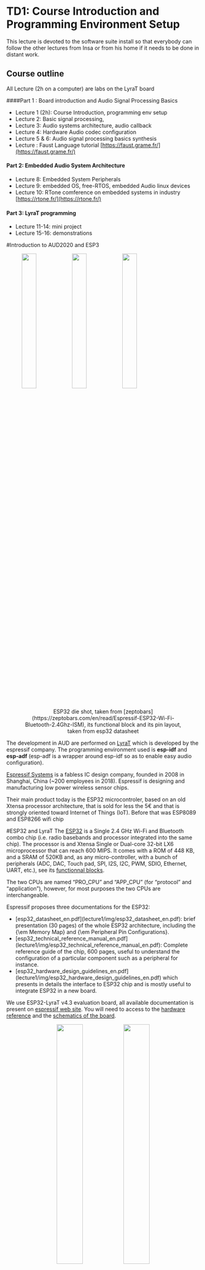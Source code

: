 # TD1: Course Introduction and Programming Environment Setup

This lecture is devoted to the software suite install so that everybody can follow the other lectures from Insa or from his home if it needs to be done in distant work.

## Course outline
All Lecture (2h on a computer) are labs on the LyraT board

####Part 1 : Board introduction and Audio Signal Processing Basics </b>

- Lecture 1 (2h): Course Introduction, programming env setup
- Lecture 2: Basic signal processing,
- Lecture 3: Audio systems architecture, audio callback
- Lecture 4: Hardware Audio codec configuration
- Lecture 5 & 6: Audio signal processing basics synthesis
- Lecture : Faust Language tutorial [https://faust.grame.fr/](https://faust.grame.fr/)

#### Part 2: Embedded Audio System Architecture
- Lecture 8: Embedded System Peripherals
- Lecture 9: embedded OS, free-RTOS, embedded Audio linux devices
- Lecture 10: RTone comference on embedded systems in industry [https://rtone.fr/](https://rtone.fr/)

#### Part 3: LyraT programming
- Lecture 11-14: mini project
- Lecture 15-16: demonstrations

#Introduction to AUD2020 and ESP3
<figure>
<p>
<img src="img/esp32-small.jpg"  width="30%"> 
<img src="img/esp32-functional-bock.png"  width="30%"> 
<img src="img/esp32-pin-layout.png"  width="30%"> 
</p><figcaption><center>ESP32 die shot, taken from [zeptobars](https://zeptobars.com/en/read/Espressif-ESP32-Wi-Fi-Bluetooth-2.4Ghz-ISM),  its functional block and its pin layout, taken from esp32 datasheet </center></figcaption>
</figure>

The development in AUD are performed on [LyraT](https://www.espressif.com/en/products/hardware/development-boards) which is developed by the espressif company.
The programming environment used is <b>esp-idf</b> and <b>esp-adf</b> (esp-adf is a wrapper around esp-idf so as to enable easy audio configuration).

[Espressif Systems](https://www.espressif.com/) is a fabless IC design company, founded in 2008 in Shanghai, China (~200 employees in 2018). Espressif is  designing and manufacturing low power wireless sensor chips.

Their main product today is the ESP32 microcontroler, based on an old Xtensa processor architecture, that is sold for less the 5€ and that is strongly oriented toward Internet of Things (IoT).  Before that was ESP8089 and ESP8266 wifi chip

#ESP32 and LyraT
The [ESP32](https://fr.wikipedia.org/wiki/ESP32) is a Single 2.4 GHz Wi-Fi and Bluetooth combo chip (i.e. radio basebands and processor integrated into the same chip). The processor is  and Xtensa Single or Dual-core 32-bit LX6
microprocessor that can reach 600 MIPS. It comes with a ROM of 448 KB, and a SRAM of 520KB and, as any micro-controller, with a bunch of peripherals (ADC, DAC, Touch pad, SPI, I2S, I2C, PWM, SDIO, Ethernet, UART, etc.), see its [functionnal blocks](lecture1/img/esp32-functional-bock.png).

The two CPUs are named “PRO\_CPU” and
“APP\_CPU” (for “protocol” and “application”), however, for most
purposes the two CPUs are interchangeable.

Espressif proposes three  documentations for the ESP32:
<ul>
<li> [esp32_datasheet_en.pdf](lecture1/img/esp32_datasheet_en.pdf): brief presentation (30 pages) of the whole ESP32 architecture, including the  {\em Memory Map} and {\em Peripheral Pin Configurations}.
<li>   [esp32_technical_reference_manual_en.pdf](lecture1/img/esp32_technical_reference_manual_en.pdf): Complete reference guide of the chip, 600 pages, useful to understand the configuration of a particular component such as a peripheral for instance.
<li> [esp32_hardware_design_guidelines_en.pdf](lecture1/img/esp32_hardware_design_guidelines_en.pdf) which presents in details the interface to ESP32 chip and is  mostly useful to integrate ESP32 in a new board. 
</ul>

We use ESP32-LyraT v4.3 evaluation board, all available documentation is present on  [espressif web site](https://docs.espressif.com/projects/esp-adf/en/latest/get-started/get-started-esp32-lyrat.html#). You will need to access to the [hardware reference](https://docs.espressif.com/projects/esp-adf/en/latest/design-guide/board-esp32-lyrat-v4.3.html) and the [schematics of the board](https://dl.espressif.com/dl/schematics/esp32-lyrat-v4.3-schematic.pdf).

<figure>
<center>
<img  src="img/lyrat-diag1.png" width="40%">
<img  src="img/lyrat-photo2.png" width="40%">
</center>
<center>
<caption> LyraT simple diagram and board layout (from  espressive webite)</caption>
</center>
</figure>


The ESP32-LyraT v3.4 is a hardware platform designed for the dual-core ESP32 audio applications, e.g., Wi-Fi or Bluetooth audio speakers, speech-based remote controllers, connected smart-home appliances with one or more audio functionality, etc.

The components are quite clearly shown on Figure above,  here are some precision:
<ul>
<li> Output socket to connect headphones use  a 3.5 mm stereo jack. The socket may be used with mobile phone headsets and is compatible with OMPT standard headsets only. It does not work with CTIA headsets.
<li> <b> When programming (i.e. flashing) the board </b>, the following actions must be performed: hold down the Boot button and simultaneously momentarily press the Reset button. This  initiates the firmware upload mode. Then user can upload firmware through the serial port (using the flash program on the host computer).
<li> <b>once the board is  programmed (i.e. flashed)</b>, pressing the Reset button is necessary for the new program to start.
<li> The audio chip used is the [``ES8388`` from Everest](lecture1/img/ES8388-EverestSemiconductor.pdf). It is quite important because performance and properties of audio codec vary a lot from one to another. It is connected to I2C and I2S busses of the ESP32.
<li> The <b>USB-UART</b> port is used to have a serial communication between the ESP32 and the host computer as well as for flashing/programming the ESP32 with JTAG protocol using  ``openocd`` tool.
<li> The Green 'Standby/Charging' LED indicates that the board is powered from USB. The red 'Power On' LED indicates that the board is on (there is a switch to cut it off). The 'Green' LED can be used by the user program.
</ul>

#ESP32 developpement framework: ESP32 IDF
IDF stands for  IOT Development Framework, it is relatively straightforward to install it on your computer. 
It has been installed on TC dept machines, in ``/opt/esp-adf/esp-idf``. In order to use it, you have to run the file ``export.sh`` located in the directory where you have installed IDF.

###Installing ESP32 IDF on your computer
Note that IDF installation uses more than 3GB of disk space. 
Note also you will need to have Python3 (and not Python2.7), you can handle different version of Python on Linux using [update-alternatives](https://linuxconfig.org/how-to-change-from-default-to-alternative-python-version-on-debian-linux)

Follow the instruction on the [espressive IDF getting started page](https://docs.espressif.com/projects/esp-idf/en/latest/esp32/get-started/) and install IDF on your computer (The installation is quite long 10-20 minutes depending on the quality of your connection).

Although it is not mandatory, it is recommended to add the ``IDF_PATH`` (which is the location where you installed ESP32-IDF) in your environment. 
When you have install ESP32-IDF in directory ''ESP32-IDF'', you have to source the ``export.sh`` file before building a project:

```source  ESP32-IDF/export.sh```


it is not recommended to perform the source of ''export.sh'' in the profile script because it might invalidate other tool using python. Instead you can define a command for performing the source:

```alias get_idf='. $HOME/esp/esp-idf/export.sh'```

###Connecting LyraT and Running an example project
Follow [espressive tutorial (final steps)](https://docs.espressif.com/projects/esp-idf/en/latest/esp32/get-started/) to run the `` get-started/hello_world/`` example.

You should be able to have a LED blinking and to interact with the UART connection.

### Different compilation tools used

ESP32-IDF projects supports several build/compilation tools:
<ul>
<li> ``make``, using a generic and quite complex ``ID_PATH/make/project.mk`` Makefile for all existing project. This was the original only tool used IDF, however it is being progressively replaced by the ``cmake`` compilation tools. 
<li> ``cmake`` which is the recommended toolchain as ``make`` might not be supported anymore in further version. Here is an example of project compilation with ``cmake``:

```
mkdir build;
cd build;
cmake ../
make 
make flash 
make monitor
```

<li> ``idf.py``  is a top-level python config/build command line tool for ESP-IDF provided by espressive build. Here is an example of project compilation with ``idf.py``:
```
idf.py all
idf.py flash 
idf.py monitor
```
<li> we recommend the use of ``cmake`` tool.
</ul>




